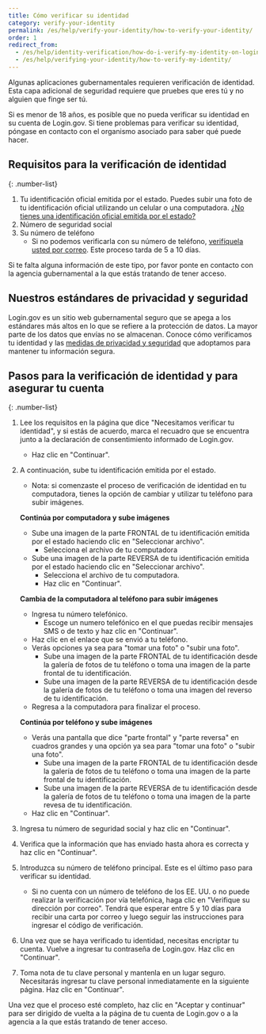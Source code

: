 ```yaml
---
title: Cómo verificar su identidad
category: verify-your-identity
permalink: /es/help/verify-your-identity/how-to-verify-your-identity/
order: 1
redirect_from:
  - /es/help/identity-verification/how-do-i-verify-my-identity-on-logingov/
  - /es/help/verifying-your-identity/how-to-verify-my-identity/
---
```


Algunas aplicaciones gubernamentales requieren verificación de identidad. Esta capa adicional de seguridad requiere que pruebes que eres tú y no alguien que finge ser tú.

Si es menor de 18 años, es posible que no pueda verificar su identidad en su cuenta de Login.gov. Si tiene problemas para verificar su identidad, póngase en contacto con el organismo asociado para saber qué puede hacer.

## Requisitos para la verificación de identidad

{: .number-list}
1. Tu identificación oficial emitida por el estado. Puedes subir una foto de tu identificación oficial utilizando un celular o una computadora. [¿No tienes una identificación oficial emitida por el estado?](/es/help/verify-your-identity/accepted-state-issued-identification/)
1. Número de seguridad social
1. Su número de teléfono
    * Si no podemos verificarla con su número de teléfono, [verifíquela usted por correo](/es/help/verify-your-identity/verify-your-address-by-mail/). Este proceso tarda de 5 a 10 días.

Si te falta alguna información de este tipo, por favor ponte en contacto con la agencia gubernamental a la que estás tratando de tener acceso.

## Nuestros estándares de privacidad y seguridad
Login.gov es un sitio web gubernamental seguro que se apega a los estándares más altos en lo que se refiere a la protección de datos. La mayor parte de los datos que envías no se almacenan. Conoce cómo verificamos tu identidad y las [medidas de privacidad y seguridad](/es/policy/) que adoptamos para mantener tu información segura.

## Pasos para la verificación de identidad y para asegurar tu cuenta

{: .number-list}
1. Lee los requisitos en la página que dice "Necesitamos verificar tu identidad", y si estás de acuerdo, marca el recuadro que se encuentra junto a la declaración de consentimiento informado de Login.gov.
    * Haz clic en "Continuar".
1. A continuación, sube tu identificación emitida por el estado.
    * Nota: si comenzaste el proceso de verificación de identidad en tu computadora, tienes la opción de cambiar y utilizar tu teléfono para subir imágenes.

    **Continúa por computadora y sube imágenes**
    * Sube una imagen de la parte FRONTAL de tu identificación emitida por el estado haciendo clic en "Seleccionar archivo".
        * Selecciona el archivo de tu computadora
    * Sube una imagen de la parte REVERSA de tu identificación emitida por el estado haciendo clic en "Seleccionar archivo".
        * Selecciona el archivo de tu computadora.
        * Haz clic en "Continuar".

    **Cambia de la computadora al teléfono para subir imágenes**

    * Ingresa tu número telefónico.
        * Escoge un numero telefónico en el que puedas recibir mensajes SMS o de texto y haz clic en "Continuar".
    * Haz clic en el enlace que se envió a tu teléfono.
    * Verás opciones ya sea para "tomar una foto" o "subir una foto".
        * Sube una imagen de la parte FRONTAL de tu identificación desde la galería de fotos de tu teléfono o toma una imagen de la parte frontal de tu identificación.
        * Sube una imagen de la parte REVERSA de tu identificación desde la galería de fotos de tu teléfono o toma una imagen del reverso de tu identificación.
    * Regresa a la computadora para finalizar el proceso.

    **Continúa por teléfono y sube imágenes**

    * Verás una pantalla que dice "parte frontal" y "parte reversa" en cuadros grandes y una opción ya sea para "tomar una foto" o "subir una foto".
        * Sube una imagen de la parte FRONTAL de tu identificación desde la galería de fotos de tu teléfono o toma una imagen de la parte frontal de tu identificación.
        * Sube una imagen de la parte REVERSA de tu identificación desde la galería de fotos de tu teléfono o toma una imagen de la parte revesa de tu identificación.
    * Haz clic en "Continuar".
1. Ingresa tu número de seguridad social y haz clic en "Continuar".
1. Verifica que la información que has enviado hasta ahora es correcta y haz clic en "Continuar".
1.  Introduzca su número de teléfono principal. Este es el último paso para verificar su identidad.
    * Si no cuenta con un número de teléfono de los EE. UU. o no puede realizar la verificación por vía telefónica, haga clic en "Verifique su dirección por correo". Tendrá que esperar entre 5 y 10 días para recibir una carta por correo y luego seguir las instrucciones para ingresar el código de verificación.
1. Una vez que se haya verificado tu identidad, necesitas encriptar tu cuenta. Vuelve a ingresar tu contraseña de Login.gov. Haz clic en "Continuar".
1. Toma nota de tu clave personal y mantenla en un lugar seguro. Necesitarás ingresar tu clave personal inmediatamente en la siguiente página. Haz clic en "Continuar".

Una vez que el proceso esté completo, haz clic en "Aceptar y continuar" para ser dirigido de vuelta a la página de tu cuenta de Login.gov o a la agencia a la que estás tratando de tener acceso.
